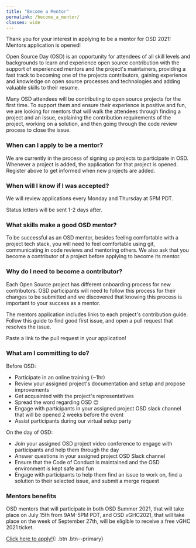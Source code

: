 ```yaml
---
title: "Become a Mentor"
permalink: /become_a_mentor/
classes: wide
---
```


Thank you for your interest in applying to be a mentor for OSD 2021! Mentors application
is opened!

Open Source Day (OSD) is an opportunity for attendees of all skill levels and backgrounds to 
learn and experience open source contribution with the support of experienced mentors and 
the project's maintainers, providing a fast track to becoming one of the projects contributors, 
gaining experience and knowledge on open source processes and technologies and adding valuable 
skills to their resume. 

Many OSD attendees will be contributing to open source projects for the first time. 
To support them and ensure their experience is positive and fun, we are looking for 
mentors that will walk the attendees through finding a project and an issue, explaining 
the contribution requirements of the project, working on a solution, and then going through 
the code review process to close the issue.

### When can I apply to be a mentor? 
We are currently in the process of signing up projects to participate in OSD. Whenever a 
project is added, the application for that project is opened. Register above to get 
informed when new projects are added.

### When will I know if I was accepted? 
We will review applications every Monday and Thursday at 5PM PDT. 

Status letters will be sent 1-2 days after.

### What skills make a good OSD mentor?
To be successful as an OSD mentor, besides feeling comfortable with a project tech stack, 
you will need to feel comfortable using git, communicating in code reviews and mentoring 
others. We also ask that you become a contributor of a project before applying to become 
its mentor. 

### Why do I need to become a contributor?
Each Open Source project has different onboarding process for new contributors. OSD 
participants will need to follow this process for their changes to be submitted and we
discovered that knowing this process is important to your success as a mentor.

The mentors application includes links to each project's contribution guide. 
Follow this guide to find good first issue, and open a pull request that resolves the issue.

Paste a link to the pull request in your application!

### What am I committing to do?
Before OSD:
* Participate in an online training (~1hr)
* Review your assigned project's documentation and setup and propose improvements
* Get acquainted with the project's representatives
* Spread the word regarding OSD 😊 
* Engage with participants in your assigned project OSD slack channel that will be 
opened 2 weeks before the event
* Assist participants during our virtual setup party

On the day of OSD:
* Join your assigned OSD project video conference to engage with participants and help them through the day
* Answer questions in your assigned project OSD Slack channel
* Ensure that the Code of Conduct is maintained and the OSD environment is kept safe and fun
* Engage with participants to help them find an issue to work on, find a solution to their selected issue, and submit a merge request

### Mentors benefits
OSD mentors that will participate in both OSD Summer 2021, that will take place on July 15th from 9AM-5PM PDT, 
and OSD vGHC2021, that will take place on the week of September 27th, will be eligible to receive a free vGHC 2021 ticket.

[Click here to apply!](https://airtable.com/shrREw8EXQfmSA4Uu){: .btn .btn--primary}